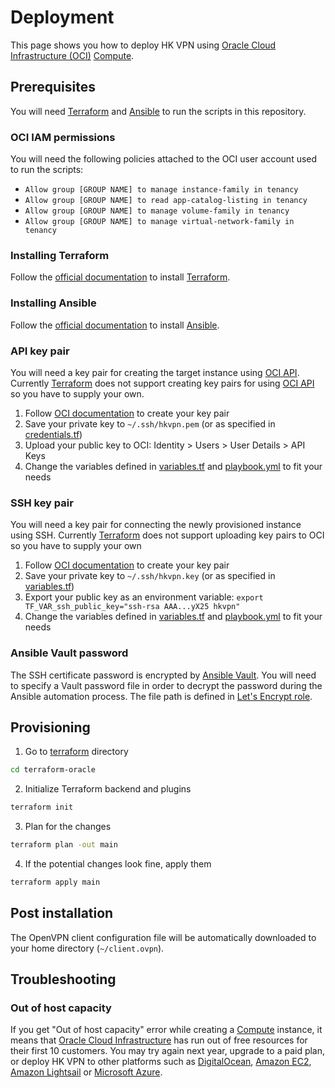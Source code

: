# Deployment
This page shows you how to deploy HK VPN using [Oracle Cloud Infrastructure (OCI)](https://www.oracle.com/cloud/) [Compute](https://www.oracle.com/cloud/compute/).

## Prerequisites
You will need [Terraform](https://www.terraform.io/) and [Ansible](https://www.ansible.com/) to run the scripts in this repository.

### OCI IAM permissions
You will need the following policies attached to the OCI user account used to run the scripts:
* `Allow group [GROUP NAME] to manage instance-family in tenancy`
* `Allow group [GROUP NAME] to read app-catalog-listing in tenancy`
* `Allow group [GROUP NAME] to manage volume-family in tenancy`
* `Allow group [GROUP NAME] to manage virtual-network-family in tenancy`

### Installing Terraform
Follow the [official documentation](https://learn.hashicorp.com/terraform/getting-started/install.html) to install [Terraform](https://www.terraform.io/).

### Installing Ansible
Follow the [official documentation](https://docs.ansible.com/ansible/latest/installation_guide/intro_installation.html) to install [Ansible](https://www.ansible.com/).

### API key pair
You will need a key pair for creating the target instance using [OCI API](https://docs.cloud.oracle.com/iaas/api/). Currently [Terraform](https://www.terraform.io/) does not support creating key pairs for using [OCI API](https://docs.cloud.oracle.com/iaas/api/) so you have to supply your own.

1. Follow [OCI documentation](https://docs.cloud.oracle.com/iaas/Content/API/Concepts/apisigningkey.htm) to create your key pair
2. Save your private key to `~/.ssh/hkvpn.pem` (or as specified in [credentials.tf](https://github.com/ayltai/hkvpn-infrastructure/tree/master/terraform-oracle/variables.tf))
3. Upload your public key to OCI: Identity > Users > User Details > API Keys
4. Change the variables defined in [variables.tf](https://github.com/ayltai/hkvpn-infrastructure/tree/master/terraform-oracle/variables.tf) and [playbook.yml](https://github.com/ayltai/hkvpn-infrastructure/tree/master/ansible/playbook.yml) to fit your needs

### SSH key pair
You will need a key pair for connecting the newly provisioned instance using SSH. Currently [Terraform](https://www.terraform.io/) does not support uploading key pairs to OCI so you have to supply your own

1. Follow [OCI documentation](https://docs.cloud.oracle.com/iaas/Content/GSG/Tasks/creatingkeys.htm) to create your key pair
2. Save your private key to `~/.ssh/hkvpn.key` (or as specified in [variables.tf](https://github.com/ayltai/hkvpn-infrastructure/tree/master/terraform-oracle/variables.tf))
3. Export your public key as an environment variable: `export TF_VAR_ssh_public_key="ssh-rsa AAA...yX25 hkvpn"`
4. Change the variables defined in [variables.tf](https://github.com/ayltai/hkvpn-infrastructure/tree/master/terraform-oracle/variables.tf) and [playbook.yml](https://github.com/ayltai/hkvpn-infrastructure/tree/master/ansible/playbook.yml) to fit your needs

### Ansible Vault password
The SSH certificate password is encrypted by [Ansible Vault](https://docs.ansible.com/ansible/latest/user_guide/vault.html). You will need to specify a Vault password file in order to decrypt the password during the Ansible automation process. The file path is defined in [Let's Encrypt role](https://github.com/ayltai/hkvpn-infrastructure/tree/master/ansible/letsencrypt/vars/main.yml).

## Provisioning
1. Go to [terraform](https://github.com/ayltai/hkvpn-infrastructure/tree/master/terraform-oracle) directory
  ```sh
  cd terraform-oracle
  ```
2. Initialize Terraform backend and plugins
  ```sh
  terraform init
  ```
3. Plan for the changes
  ```sh
  terraform plan -out main
  ```
4. If the potential changes look fine, apply them
  ```sh
  terraform apply main
  ```

## Post installation
The OpenVPN client configuration file will be automatically downloaded to your home directory (`~/client.ovpn`).

## Troubleshooting

### Out of host capacity
If you get "Out of host capacity" error while creating a [Compute](https://www.oracle.com/cloud/compute/) instance, it means that [Oracle Cloud Infrastructure](https://www.oracle.com/cloud/) has run out of free resources for their first 10 customers. You may try again next year, upgrade to a paid plan, or deploy HK VPN to other platforms such as [DigitalOcean](DigitalOcean.md), [Amazon EC2](EC2.md), [Amazon Lightsail](LightSail.md) or [Microsoft Azure](Azure.md).
